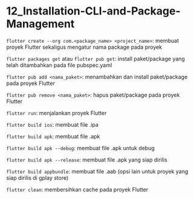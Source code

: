 # 12_Installation-CLI-and-Package-Management

``flutter create --org com.<package_name> <project_name>``: membuat proyek Flutter sekaligus mengatur nama package pada proyek

``flutter packages get`` atau ``flutter pub get``: install paket/package yang telah ditambahkan pada file pubspec.yaml

``flutter pub add <nama_paket>``: menambahkan dan install paket/package pada proyek Flutter

``flutter pub remove <nama_paket>``: hapus paket/package pada proyek Flutter

``flutter run``: menjalankan proyek Flutter

``flutter build ios``: membuat file .ipa

``flutter build apk``: membuat file .apk

``flutter build apk --debug``: membuat file .apk untuk debug

``flutter build apk --release``: membuat file .apk yang siap dirilis

``flutter build appbundle``: membuat file .aab (opsi lain untuk proyek yang siap dirilis di gplay store)

``flutter clean``: membersihkan cache pada proyek Flutter